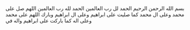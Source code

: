 بسم الله الرحمن الرحيم
الحمد لل رب العالمين
الحمد لله رب العالمين
اللهم صل على محمد وعلى ال محمد كما صليت على ابراهيم وعلى ال ابراهيم وبارك اللهم على محمد وعلى اله كما باركت على ابراهيم واله في 
